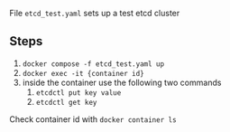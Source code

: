 File `etcd_test.yaml` sets up a test etcd cluster 
## Steps 
1. `docker compose -f etcd_test.yaml up`
2. `docker exec -it {container id}`
3. inside the container use the following two commands 
    1.  `etcdctl put key value`
    2.    `etcdctl get key`

Check container id with `docker container ls`